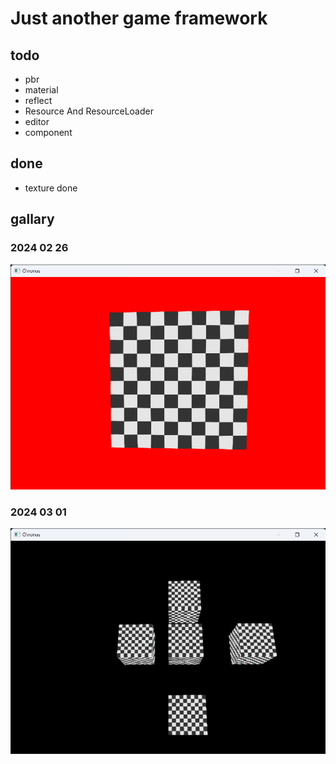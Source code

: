 # Just another game framework

## todo

- pbr
- material
- reflect
- Resource And ResourceLoader
- editor
- component

## done

- texture done

## gallary

### 2024 02 26

![test](./dev_log/image/Chronos_2024_02_26.png "test")

### 2024 03 01

![test](./dev_log/image/Chronos_2024_03_01.png "test")
